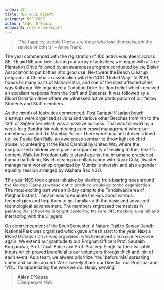 ```yaml
---
index: 28
title: NSS CRCE Report
category: NSS CRCE
author: Alden D’Souza
endpoint: /nss-crce-report
---
```


> “The happiest people I know, are those
> who lose themselves in the service of others”
> – Anne Frank.

The year commenced with the registration of 100 active volunteers across SE, TE and BE and kick-starting our array of activities; we began with a Tree Plantation Drive followed by an awareness program conducted by the Bisleri Association to put bottles into good use. Next were the Beach Cleanup programs at Chimbai in association with the NGO 'United Way'. In 2019, floods hit many parts of Maharashtra, and one of the most affected cities was Kolhapur. We organized a Donation Drive for flood relief which received an excellent response from the Staff and Students. It was followed by a Blood Donation drive where we witnessed active participation of our fellow Students and Staff members.

As the month of festivities commenced, Post Ganpati Visarjan beach cleanups were organized at Juhu and various other Beaches from 4th to the 13th of September which was a massive success. That was followed by a week-long Bandra fair volunteering cum crowd management where our members assisted the Mumbai Police. There were bouquet of events lined up like Plastic Ban Rally, an awareness seminar to throw light on child abuse, volunteering at the Read Carnival by United Way where the marginalized children were given an opportunity of reading to their heart’s content, Walk for Freedom rally to stand against the inhumane practice of human trafficking, Beach cleanup in collaboration with Coco-Cola, disaster management workshop organized by Mumbai university and also a gender equality session arranged by Akshara Rao NGO.

This year NSS took a great initiative by planting fruit-bearing trees around the College Campus whose entire produce would go to the organization. The most exciting part was an 8-day camp to the Tandulwadi area of Palghar District. The aim was to educate the kids about various technologies and help them to get familiar with the basic and advanced technological advancement. The members engrossed themselves in painting the school walls bright, exploring the rural life, trekking up a hill and interacting with the villagers

On commencement of the Even Semester, A Nature Trail to Sanjay Gandhi National Park was organized which gave a fresh start to the year. Next a Blood Donation Drive was organized, which received a massive response again. We extend our gratitude to our Program Officers Prof. Saurabh Korgaonkar, Prof. Dipali Bhise and Prof. Pradeep Singh for their valuable inputs which proved beneficial to our volunteers through thick and thin of each event. As a team, we always prioritize ‘You’ before ‘Me’ spreading cheer and smiles around. We sincerely thank our Director, our Principal and ‘YOU’ for appreciating the work we do. Happy serving!

> **Alden D’Souza**<br>
> Chairperson NSS

